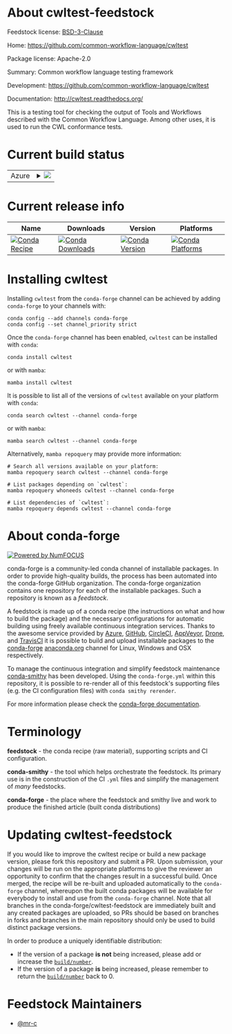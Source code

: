 About cwltest-feedstock
=======================

Feedstock license: [BSD-3-Clause](https://github.com/conda-forge/cwltest-feedstock/blob/main/LICENSE.txt)

Home: https://github.com/common-workflow-language/cwltest

Package license: Apache-2.0

Summary: Common workflow language testing framework

Development: https://github.com/common-workflow-language/cwltest

Documentation: http://cwltest.readthedocs.org/

This is a testing tool for checking the output of Tools and Workflows described
with the Common Workflow Language.  Among other uses, it is used to run the CWL
conformance tests.


Current build status
====================


<table>
    
  <tr>
    <td>Azure</td>
    <td>
      <details>
        <summary>
          <a href="https://dev.azure.com/conda-forge/feedstock-builds/_build/latest?definitionId=19608&branchName=main">
            <img src="https://dev.azure.com/conda-forge/feedstock-builds/_apis/build/status/cwltest-feedstock?branchName=main">
          </a>
        </summary>
        <table>
          <thead><tr><th>Variant</th><th>Status</th></tr></thead>
          <tbody><tr>
              <td>linux_64_python3.10.____cpython</td>
              <td>
                <a href="https://dev.azure.com/conda-forge/feedstock-builds/_build/latest?definitionId=19608&branchName=main">
                  <img src="https://dev.azure.com/conda-forge/feedstock-builds/_apis/build/status/cwltest-feedstock?branchName=main&jobName=linux&configuration=linux%20linux_64_python3.10.____cpython" alt="variant">
                </a>
              </td>
            </tr><tr>
              <td>linux_64_python3.11.____cpython</td>
              <td>
                <a href="https://dev.azure.com/conda-forge/feedstock-builds/_build/latest?definitionId=19608&branchName=main">
                  <img src="https://dev.azure.com/conda-forge/feedstock-builds/_apis/build/status/cwltest-feedstock?branchName=main&jobName=linux&configuration=linux%20linux_64_python3.11.____cpython" alt="variant">
                </a>
              </td>
            </tr><tr>
              <td>linux_64_python3.12.____cpython</td>
              <td>
                <a href="https://dev.azure.com/conda-forge/feedstock-builds/_build/latest?definitionId=19608&branchName=main">
                  <img src="https://dev.azure.com/conda-forge/feedstock-builds/_apis/build/status/cwltest-feedstock?branchName=main&jobName=linux&configuration=linux%20linux_64_python3.12.____cpython" alt="variant">
                </a>
              </td>
            </tr><tr>
              <td>linux_64_python3.9.____cpython</td>
              <td>
                <a href="https://dev.azure.com/conda-forge/feedstock-builds/_build/latest?definitionId=19608&branchName=main">
                  <img src="https://dev.azure.com/conda-forge/feedstock-builds/_apis/build/status/cwltest-feedstock?branchName=main&jobName=linux&configuration=linux%20linux_64_python3.9.____cpython" alt="variant">
                </a>
              </td>
            </tr><tr>
              <td>osx_64_python3.10.____cpython</td>
              <td>
                <a href="https://dev.azure.com/conda-forge/feedstock-builds/_build/latest?definitionId=19608&branchName=main">
                  <img src="https://dev.azure.com/conda-forge/feedstock-builds/_apis/build/status/cwltest-feedstock?branchName=main&jobName=osx&configuration=osx%20osx_64_python3.10.____cpython" alt="variant">
                </a>
              </td>
            </tr><tr>
              <td>osx_64_python3.11.____cpython</td>
              <td>
                <a href="https://dev.azure.com/conda-forge/feedstock-builds/_build/latest?definitionId=19608&branchName=main">
                  <img src="https://dev.azure.com/conda-forge/feedstock-builds/_apis/build/status/cwltest-feedstock?branchName=main&jobName=osx&configuration=osx%20osx_64_python3.11.____cpython" alt="variant">
                </a>
              </td>
            </tr><tr>
              <td>osx_64_python3.12.____cpython</td>
              <td>
                <a href="https://dev.azure.com/conda-forge/feedstock-builds/_build/latest?definitionId=19608&branchName=main">
                  <img src="https://dev.azure.com/conda-forge/feedstock-builds/_apis/build/status/cwltest-feedstock?branchName=main&jobName=osx&configuration=osx%20osx_64_python3.12.____cpython" alt="variant">
                </a>
              </td>
            </tr><tr>
              <td>osx_64_python3.9.____cpython</td>
              <td>
                <a href="https://dev.azure.com/conda-forge/feedstock-builds/_build/latest?definitionId=19608&branchName=main">
                  <img src="https://dev.azure.com/conda-forge/feedstock-builds/_apis/build/status/cwltest-feedstock?branchName=main&jobName=osx&configuration=osx%20osx_64_python3.9.____cpython" alt="variant">
                </a>
              </td>
            </tr>
          </tbody>
        </table>
      </details>
    </td>
  </tr>
</table>

Current release info
====================

| Name | Downloads | Version | Platforms |
| --- | --- | --- | --- |
| [![Conda Recipe](https://img.shields.io/badge/recipe-cwltest-green.svg)](https://anaconda.org/conda-forge/cwltest) | [![Conda Downloads](https://img.shields.io/conda/dn/conda-forge/cwltest.svg)](https://anaconda.org/conda-forge/cwltest) | [![Conda Version](https://img.shields.io/conda/vn/conda-forge/cwltest.svg)](https://anaconda.org/conda-forge/cwltest) | [![Conda Platforms](https://img.shields.io/conda/pn/conda-forge/cwltest.svg)](https://anaconda.org/conda-forge/cwltest) |

Installing cwltest
==================

Installing `cwltest` from the `conda-forge` channel can be achieved by adding `conda-forge` to your channels with:

```
conda config --add channels conda-forge
conda config --set channel_priority strict
```

Once the `conda-forge` channel has been enabled, `cwltest` can be installed with `conda`:

```
conda install cwltest
```

or with `mamba`:

```
mamba install cwltest
```

It is possible to list all of the versions of `cwltest` available on your platform with `conda`:

```
conda search cwltest --channel conda-forge
```

or with `mamba`:

```
mamba search cwltest --channel conda-forge
```

Alternatively, `mamba repoquery` may provide more information:

```
# Search all versions available on your platform:
mamba repoquery search cwltest --channel conda-forge

# List packages depending on `cwltest`:
mamba repoquery whoneeds cwltest --channel conda-forge

# List dependencies of `cwltest`:
mamba repoquery depends cwltest --channel conda-forge
```


About conda-forge
=================

[![Powered by
NumFOCUS](https://img.shields.io/badge/powered%20by-NumFOCUS-orange.svg?style=flat&colorA=E1523D&colorB=007D8A)](https://numfocus.org)

conda-forge is a community-led conda channel of installable packages.
In order to provide high-quality builds, the process has been automated into the
conda-forge GitHub organization. The conda-forge organization contains one repository
for each of the installable packages. Such a repository is known as a *feedstock*.

A feedstock is made up of a conda recipe (the instructions on what and how to build
the package) and the necessary configurations for automatic building using freely
available continuous integration services. Thanks to the awesome service provided by
[Azure](https://azure.microsoft.com/en-us/services/devops/), [GitHub](https://github.com/),
[CircleCI](https://circleci.com/), [AppVeyor](https://www.appveyor.com/),
[Drone](https://cloud.drone.io/welcome), and [TravisCI](https://travis-ci.com/)
it is possible to build and upload installable packages to the
[conda-forge](https://anaconda.org/conda-forge) [anaconda.org](https://anaconda.org/)
channel for Linux, Windows and OSX respectively.

To manage the continuous integration and simplify feedstock maintenance
[conda-smithy](https://github.com/conda-forge/conda-smithy) has been developed.
Using the ``conda-forge.yml`` within this repository, it is possible to re-render all of
this feedstock's supporting files (e.g. the CI configuration files) with ``conda smithy rerender``.

For more information please check the [conda-forge documentation](https://conda-forge.org/docs/).

Terminology
===========

**feedstock** - the conda recipe (raw material), supporting scripts and CI configuration.

**conda-smithy** - the tool which helps orchestrate the feedstock.
                   Its primary use is in the construction of the CI ``.yml`` files
                   and simplify the management of *many* feedstocks.

**conda-forge** - the place where the feedstock and smithy live and work to
                  produce the finished article (built conda distributions)


Updating cwltest-feedstock
==========================

If you would like to improve the cwltest recipe or build a new
package version, please fork this repository and submit a PR. Upon submission,
your changes will be run on the appropriate platforms to give the reviewer an
opportunity to confirm that the changes result in a successful build. Once
merged, the recipe will be re-built and uploaded automatically to the
`conda-forge` channel, whereupon the built conda packages will be available for
everybody to install and use from the `conda-forge` channel.
Note that all branches in the conda-forge/cwltest-feedstock are
immediately built and any created packages are uploaded, so PRs should be based
on branches in forks and branches in the main repository should only be used to
build distinct package versions.

In order to produce a uniquely identifiable distribution:
 * If the version of a package **is not** being increased, please add or increase
   the [``build/number``](https://docs.conda.io/projects/conda-build/en/latest/resources/define-metadata.html#build-number-and-string).
 * If the version of a package **is** being increased, please remember to return
   the [``build/number``](https://docs.conda.io/projects/conda-build/en/latest/resources/define-metadata.html#build-number-and-string)
   back to 0.

Feedstock Maintainers
=====================

* [@mr-c](https://github.com/mr-c/)

